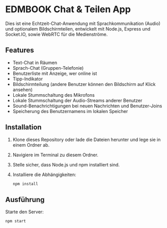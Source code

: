 # EDMBOOK Chat & Teilen App

Dies ist eine Echtzeit-Chat-Anwendung mit Sprachkommunikation (Audio) und optionalem Bildschirmteilen, entwickelt mit Node.js, Express und Socket.IO, sowie WebRTC für die Medienströme.

## Features

- Text-Chat in Räumen
- Sprach-Chat (Gruppen-Telefonie)
- Benutzerliste mit Anzeige, wer online ist
- Tipp-Indikator
- Bildschirmteilung (andere Benutzer können den Bildschirm auf Klick ansehen)
- Lokale Stummschaltung des Mikrofons
- Lokale Stummschaltung der Audio-Streams anderer Benutzer
- Sound-Benachrichtigungen bei neuen Nachrichten und Benutzer-Joins
- Speicherung des Benutzernamens im lokalen Speicher

## Installation

1.  Klone dieses Repository oder lade die Dateien herunter und lege sie in einem Ordner ab.
2.  Navigiere im Terminal zu diesem Ordner.
3.  Stelle sicher, dass Node.js und npm installiert sind.
4.  Installiere die Abhängigkeiten:

    ```bash
    npm install
    ```

## Ausführung

Starte den Server:

```bash
npm start
